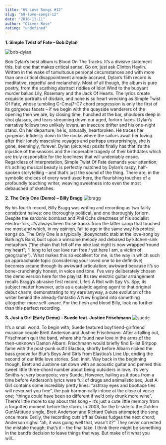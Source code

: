 ```yaml
---
title: "69 Love Songs #12"
slug: "69-love-songs-12"
date: "2016-11-11"
author: "Oliver Rose"
rating: "undefined"
---
```


**1\. Simple Twist of Fate – Bob Dylan**

![bob-dylan](http://pearshapedexeter.com/wp-content/uploads/2016/11/Bob-Dylan-300x300.jpg)

Bob Dylan’s best album is Blood On The Tracks. It’s a divisive statement this, but one that makes critical sense. Go on; just ask Clinton Heylin. Written in the wake of tumultuous personal circumstances and with more than one critical disappointment already accrued, Dylan’s 15th record is meditative, regretful and melancholy. Most of all though, the album is pure poetry, from the scathing abstract riddles of Idiot Wind to the buoyant murder ballad Lily, Rosemary and the Jack Of Hearts. The lyrics create exquisite portraits of disdain, and none is so heart wrecking as Simple Twist Of Fate, whose tumbling C-Cmaj7-C7 chord progression is only the first of its gorgeous facets – if we begin with the quayside wanderers of the opening then we are, by closing time, hunched at the bar, shoulders deep in shot glasses, and tears streaming down our aged, forlorn faces. Dylan’s narrative follows two unlikely lovers; an insecure drifter and his one-night stand. On her departure, he is, naturally, heartbroken. He traces her gorgeous infidelity down to the docks where the sailors await her loving after their lonely masculine voyages and perhaps unsurprisingly, she is gone, seemingly, forever. Dylan (pictured) posits finally has that it’s the injustice of the seasons and the inoperable tragedy of their birthdates which are truly responsible for the loneliness that will undeniably ensue. Regardless of interpretation, Simple Twist Of Fate demands your attention; it’s aching musical beauty is perfectly matched by Dylan’s raspy, half-spoken storytelling – and that’s just the sound of the thing. There are, in the symbolic choices of every word used here, the flourishing touches of a profoundly touching writer, weaving sweetness into even the most debauched of sketches.

**2\. The Only One (Demo) – Billy Bragg** ![bragg](http://pearshapedexeter.com/wp-content/uploads/2016/11/Bragg-300x300.jpg) 

By his fourth record, Billy Bragg was writing and recording as two fairly consistent halves: one thoroughly political, and one thoroughly forlorn. Despite the sardonic bombast and Phil Ochs directness of his socialist electro-folk, it’s always been those tracks from the latter camp that touched me most and which, in my opinion, fail to age in the same way his protest songs do. The Only One is a typically idiosyncratic stab at the love-song by Barking’s Bard, built upon a winsome melody and debased by kitchen-sink metaphors (“the chain that fell off my bike last night is now wrapped ‘round my heart”; “I long to let our love run free / yet here I am, a victim of geography”). What makes this so excellent for me, is the way in which such an approachable topic (considering your loved one to be definitive) becomes arcane through its awkward articulation; awkward because it’s so bone-crunchingly honest, in voice and tone. I’ve very deliberately chosen the demo version here for the playlist. Its raw electric guitar arrangement recalls Bragg’s abrasive first record, Life’s A Riot with Spy Vs. Spy; its subject matter however, acts as a catalytic ageing agent to that original debut charm, demonstrating to my ears anyway, a cute evolution of the writer behind the already-fantastic A New England into something altogether more self-aware. For the flesh and blood Billy, look no further than this perfect recording.

**3\. Just a Girl (Early Demo) – Suede feat. Justine Frischmann** ![suede](http://pearshapedexeter.com/wp-content/uploads/2016/11/Suede-300x300.png) 

It’s a small world. To begin with, Suede featured boyfriend-girlfriend musician couple Brett Anderson and Justine Frischmann. After a falling out, Frischmann quit the band, where she found new love in the arms of the then-unknown Damon Albarn. Frischmann would briefly find B-list Britpop fame with the post-punk outfit Elastica, shortly before Albarn nicked the bass groove for Blur’s Boys And Girls from Elastica’s Line Up, ending the second of our little love stories. Sad, innit. Way back in the beginning though, Brett and Justinne sat down with an acoustic guitar and penned this sweet little three-chord number about being outsiders in love. It’s very Smiths-y; very bourgeois; very Suede. However, hailing as it does from a time before Anderson’s lyrics were full of drugs and animalistic sex, Just A Girl contains some incredibly pretty lines: “ashtray eyes and bootlace ties will never set you free”, the pair harmonically intone at the close of verse one; “things could have been so different if we’d only drunk more wine”. There’s little more to say about this song – it’s just a cute little memory from a forgotten moment before the storm. In 2003, for the b-side to the Golden Gun/Attitude single, Brett Anderson and Richard Oakes attempted the song once more. Eerily, the recording cuts off as Oakes fudges the next chord; Anderson sighs: “ah, it was going well that, wasn’t it?” They never corrected the mistake though; that’s it – the final take. I think there might be something in the band’s decision to leave things that way. But make of it what you will...

